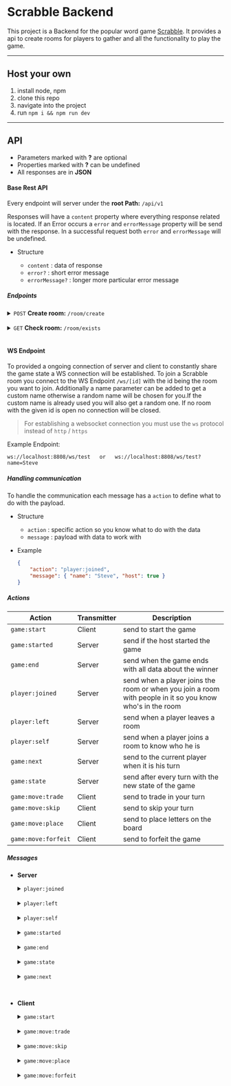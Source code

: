 # Scrabble Backend

This project is a Backend for the popular word game [Scrabble](https://de.wikipedia.org/wiki/Scrabble#Buchstabensteine). It provides a api to create rooms for players to gather and all the functionality to play the game.

---

## Host your own

1. install node, npm
2. clone this repo
3. navigate into the project
4. run `npm i && npm run dev`

---

## API

- Parameters marked with **?** are optional
- Properties marked with **?** can be undefined
- All responses are in **JSON**

#### Base Rest API

Every endpoint will server under the **root Path:** `/api/v1`

Responses will have a `content` property where everything response related is located. If an Error occurs a `error` and `errorMessage` property will be send with the response. In a successful request both `error` and `errorMessage` will be undefined.

- Structure

    - `content` : data of response 
    - `error?` : short error message
    - `errorMessage?` : longer more particular error message 

##### Endpoints

<details>
<summary><code>POST</code> <b>Create room:</b> <code>/room/create</code></summary>
    Endpoint for creating a room to play a scrabble game

-   **URL:** `/room/create`
-   **Method:** `POST`
-   **URL Params:**
    `id?=[string]`Custom id for your room with which other user can join easily. If no id is provided a random one will be used.
-   **Body:** **-**

-   **Response:**
    -   If id already exists
        -   **Code:** `400`🔴
        -   **Problem:** A currently open room already has this id
        -   **Example:** sending over id=test, but a room with this id already exists.
            ```json
            {
        	    "error": "ClientError",
        	    "errorMessage": "id already in use",
        	    "content": { "roomID": "test" }
            }
            ```

    - Id is free
        -   **Code:** `200`🟢
        -   **Example:** sending over id=test
            ```json
            {
              "content": 
                  {
                    "message": "room created",
                    "roomID": "test",
                    "roomJoinUrl": "ws://localhost:8808/ws/test"
                  }
            }
            ```
</details>
<br>
<details>
<summary><code>GET</code> <b>Check room:</b> <code>/room/exists</code></summary>
    Endpoint for checking if a room with a specific id already exists

-   **URL:** `/room/exists`
-   **Method:** `GET`
-   **URL Params:**
    `id?=[string]`id to check for.
-   **Body:** **-**

-   **Response:**
    -   No id provided
        -   **Code:** `400`🔴
        -   **Problem:** No id was provided
        -   **Example:** sending over no id.
            ```json
            {
              "error": "ClientError",
              "errorMessage": "no id provided",
              "content": {}
            }
            ```
    -   Game running or ended
        -   **Code:** `400`🔴
        -   **Problem:** Game is already playing or game ended 
        -   **Example:** sending over an id to a room which is already in play state.
            ```json
            {
              "error": "GameRunning",
              "errorMessage": "game is already running or has ended",
              "content": {"gameState" : "playing"}
            }
            ```

    - Id provided
        -   **Code:** `200`🟢
        -   **Example:** sending over id=test
            ```json
            {
              "content": 
                  {
                    "idToCheck": "test",
                    "exists": false
                  }
            }
            ```
</details>

<br>

#### WS Endpoint

To provided a ongoing connection of server and client to constantly share the game state a WS connection will be established. To join a Scrabble room you connect to the WS Endpoint `/ws/[id]` with the id being the room you want to join. Additionally a name parameter can be added to get a custom name otherwise a random name will be chosen for you.If the custom name is already used you will also get a random one. If no room with the given id is open no connection will be closed.

> For establishing a websocket connection you must use the `ws` protocol instead of `http` / `https`

Example Endpoint:

    ws://localhost:8808/ws/test   or   ws://localhost:8808/ws/test?name=Steve
      
##### Handling communication

To handle the communication each message has a `action` to define what to do with the payload.

* Structure
    - `action` : specific action so you know what to do with the data
    - `message` : payload with data to work with

* Example
    ```json
    {
        "action": "player:joined",
        "message": { "name": "Steve", "host": true }
    }
    ```

##### Actions

| Action            | Transmitter |Description                                                                                               |
|-------------------|-------------|-----------------------------------------------------------------------------------------------------------|
| `game:start`      | Client      | send to start the game                                                                                    |
| `game:started`    | Server      | send if the host started the game                                                                         |
| `game:end`        | Server      | send when the game ends with all data about the winner                                                    |
| `player:joined`   | Server      | send when a player joins the room or when you join a room with people in it so you know who's in the room |
| `player:left`     | Server      | send when a player leaves a room                                                                          |
| `player:self`     | Server      | send when a player joins a room to know who he is                                                                           |
| `game:next`       | Server      | send to the current player when it is his turn                                                            |
| `game:state`      | Server      | send after every turn with the new state of the game                                                      |
| `game:move:trade` | Client      | send to trade in your turn                                                                                |
| `game:move:skip`  | Client      | send to skip your turn                                                                                    |
| `game:move:place` | Client      | send to place letters on the board
| `game:move:forfeit` | Client      | send to forfeit the game

##### Messages

* **Server**

    <details>
    <summary><code>player:joined</code></summary>
        Send from the server after a client joins in a room or if you join in a room with players in it so you know who's in there. Contains information about the players name and if they are the host of the game.

    * **Action:** `player:joined`
    * **Message:** 
        + `name` : string
        + `host` : boolean
    * **Example:**
        ```json
        {
          "action": "player:joined",
          "message": {
            "name": "Steve",
            "host": true,
          }
        }
        ```
    </details>

    <br>

    <details>
    <summary><code>player:left</code></summary>
        Send from the server after a client leaves a room. Contains information about the players name.

    * **Action:** `player:left`
    * **Message:** 
        + `name` : string
        + `host` : boolean
    * **Example:**
        ```json
        {
          "action": "player:left",
          "message": {
            "name": "Steve",
            "host": true
          }
        }
        ```
    </details>

    <br>

    <details>
    <summary><code>player:self</code></summary>
        Send from the server after a client joins a room only to the joining client. Contains information about his name.

    * **Action:** `player:self`
    * **Message:** 
        + `name` : string
        + `host` : boolean
    * **Example:**
        ```json
        {
          "action": "player:self",
          "message": {
            "name": "Steve",
            "host": true
          }
        }
        ```
    </details>

    <br>

    <details>
    <summary><code>game:started</code></summary>
        Send from the server after the host started a game to notify the client 

    * **Action:** `game:started`
    * **Message:** **-**
    * **Example:**
        ```json
        {
          "action": "game:started",
          "message": {}
        }
        ```
    </details>

    <br>

    <details>
    <summary><code>game:end</code></summary>
        Send from the server after the game ends. Contains information about all players and the score and the winner.

    * **Action:** `game:end`
    * **Message:** 
        * `players` : { [playerName] : number }
        * `winner` : { name: string, points: number }

    * **Example:**
        ```json
        {
          "action": "game:end",
          "message": {
              "players": {
                "Steve": 10
              },
              "winner": {
                "name": "Steve",
                "points": 10
              }
          }
        }
        ```
    </details>

    <br>

    <details>
    <summary><code>game:state</code></summary>
        Send from the server after each turn. Contains information about the board, bag and current player and all players with the points.

    * **Action:** `game:state`
    * **Message:** 
        * `bag` : { tiles : { char: string, points : number }[] }
        * `board` : { x: number, y: number, placedTile: { char: string, points: number }, factor?: 2 | 3, type?: 'WORD' | 'LETTER', used?: boolean }[][]
        * `players` : { [playerName] : number }
        * `currentPlayer` : string

    * **Example:**
        ```json
        {
          "action": "game:state",
          "message": 
            {
              "bag": {
                "tiles": [
                  {
                    "char": "R",
                    "points": 1
                  },
                  {
                    "char": "U",
                    "points": 1
                  },
                   ...
                ]
              },
              "board": [
                [
                  {
                    "x": 0,
                    "y": 0,
                    "placedTile": null,
                    "factor": 3,
                    "type": "WORD",
                    "used": false
                  },
                  {
                    "x": 0,
                    "y": 1,
                    "placedTile": null
                  },
                  {
                    "x": 0,
                    "y": 2,
                    "placedTile": null
                  },
                ...
                ],
                ...
              ],
              "currentPlayer": "Steve",
              "players": 
                  {
                    "Steve": 0
                  }
          }
        }
        ```
    </details>

    <br>

    <details>
    <summary><code>game:next</code></summary>
        Send from the server to the client who's turn it is . Contains information about the players bench

    * **Action:** `game:next`
    * **Message:** 
        * `currentPlayer` : string
        * `bench` : { owner: string, maxTiles: number, tilesOnHand: { char: string, points: number }[], points: number }

    * **Example:**
        ```json
        {
          "action": "game:next",
          "message": {
            "currentPlayer": "Steve",
            "bench": {
              "owner": "Steve",
              "maxTiles": 7,
              "tilesOnHand": [
                {
                  "char": "E",
                  "points": 1
                },
                {
                  "char": "T",
                  "points": 1
                },
                {
                  "char": "S",
                  "points": 1
                },
              ],
              "points": 0
            }
          }
        }
        ```
    </details>

<br>

* **Client**

  <details>
    <summary><code>game:start</code></summary>
    Send from the host of the room to start the game. Additionally a game objective can be provided.

    * **Objectives**
      * `BASE`: game ends if bag is empty and one player empties his bench
      * `TIME`: game ends if time runs out or `BASE`
      * `POINT`: game ends if a player reaches the points or `BASE`
      * `SEPARATED_TIME`: each player's time runs separately on their turn and game ends if `BASE`. Player gets a point deduction if his time runs into the negative

    * **Action:** `game:start`
    * **Message:** 
        + `objectiveType?` : BASE | TIME | POINT | SEPARATED_TIME Objective of the game
        + `minutes?` : number Minutes to play if objective set to TIME | SEPARATED_TIME
        + `points?` : number Points to reach if objective set to POINT
    * **Example:**
        ```json
        {
          "action": "game:start",
          "message": 
            {
              "objectiveType" : "TIME", 
              "minutes": 10
            }
        }
        ```
    </details>

    <br>

  <details>
    <summary><code>game:move:trade</code></summary>
        Send from the client to make his move. Takes n number of tiles which should be traded for new ones in a bag

    * **Action:** `game:move:trade`
    * **Message:** 
        + `message` : string[] Tiles from your bench which should be traded
    * **Example:**
        ```json
        {
          "action": "game:move:trade",
          "message": ["A", "b", "c"]
        }
        ```
    </details>

    <br>

     <details>
    <summary><code>game:move:skip</code></summary>
        Send from the client to skip his turn if for example you don't know a word to place.

    * **Action:** `game:move:skip`
    * **Message:** **-**
    * **Example:**
        ```json
        {
          "action": "game:move:skip",
          "message": {}
        }
        ```
    </details>

    <br>

    <details>
    <summary><code>game:move:place</code></summary>
        Send from the client to place a word. Contains an array of positions and the responding letter which should be on that position.

    * **Action:** `game:move:place`
    * **Message:**
      * `message` : { x: number, y: number, char: string }[] Letters from your bench you want to place with the position where you want to place them
    * **Example:**
        ```json
        {
          "action": "game:move:place",
          "message":[
            {"x": 6, "y": 8, "char": "B"},
            {"x": 7, "y": 8, "char": "E"},
            {"x": 8, "y": 8, "char": "E"}
        ]
        }
        ```
    </details>

    <br>

    <details>
    <summary><code>game:move:forfeit</code></summary>
        Send from the client to forfeit a game.

    * **Action:** `game:move:forfeit`
    * **Message:** **-**
    * **Example:**
        ```json
        {
          "action": "game:move:forfeit",
          "message": {}
        }
        ```
    </details>